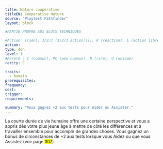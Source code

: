 ```yaml
---
title: Nature coopérative
titleEN: Cooperative Nature
source: "Playtest Pathfinder"
layout: block

#PARTIE PROPRE AUX BLOCS TECHNIQUES

#Action: (rien), 1/2/3 (1/2/3 action[s]), R (réaction), L (action libre)
action: 
type: don
level: 1
#Rareté : C (commun), PC (peu commun), R (rare), U (unique)
rarity: C

traits:
  - humain
prerequisites: 
frequency:
cost:
trigger:
requirements:

summary: "Vous gagnez +2 aux tests pour Aider ou Assister."
---
```


La courte durée de vie humaine offre une certaine perspective et vous a appris dès votre plus jeune âge à mettre de côté les différences et à travailler ensemble pour accomplir de grandes choses. Vous gagnez un bonus de circonstances de +2 aux tests lorsque vous Aidez ou que vous Assistez (voir page <mark>307</mark>).